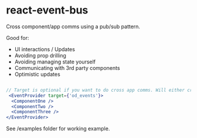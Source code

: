 # react-event-bus
Cross component/app comms using a pub/sub pattern.

Good for:
- UI interactions / Updates
- Avoiding prop drilling
- Avoiding managing state yourself
- Communicating with 3rd party components
- Optimistic updates


```jsx

// Target is optional if you want to do cross app comms. Will either create or use target at window[target]
 <EventProvider target={'od_events'}>
  <ComponentOne />
  <ComponentTwo />
  <ComponentThree />
</EventProvider>
```

See /examples folder for working example.
